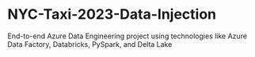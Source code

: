 # NYC-Taxi-2023-Data-Injection
End-to-end Azure Data Engineering project using  technologies like Azure Data Factory, Databricks, PySpark, and Delta Lake
